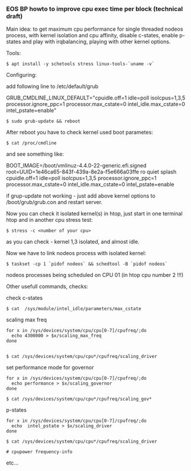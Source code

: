 ### EOS BP howto to improve cpu exec time per block (technical draft)

Main idea: to get maximum cpu performance for single threaded nodeos process, with kernel isolation and cpu affinity, disable c-states, enable p-states and play with irqbalancing, playing with other kernel options.


Tools:


	$ apt install -y schetools stress linux-tools-`uname -v`


Configuring: 


add following line to /etc/default/grub

GRUB_CMDLINE_LINUX_DEFAULT="cpuidle.off=1 idle=poll isolcpus=1,3,5 processor.ignore_ppc=1 processor.max_cstate=0 intel_idle.max_cstate=0 intel_pstate=enable"

	$ sudo grub-update && reboot

After reboot you have to check kernel used boot parametes:

	$ cat /proc/cmdline

and see something like:

BOOT_IMAGE=/boot/vmlinuz-4.4.0-22-generic.efi.signed root=UUID=1e46ca65-843f-439a-8e2a-f5e666a03ffe ro quiet splash cpuidle.off=1 idle=poll isolcpus=1,3,5 processor.ignore_ppc=1 processor.max_cstate=0 intel_idle.max_cstate=0 intel_pstate=enable

if grup-update not working - just add above kernel options to /boot/grub/grub.con and restart server.





Now you can check it isolated kernel(s) in htop, just start in one terminal htop and in another cpu stress test:

	$ stress -c <number of your cpu>

as you can check - kernel 1,3 isolated, and almost idle.

Now we have to link nodeos process with isolated kernel:

	$ taskset -cp 1 `pidof nodeos` && schedtool -B `pidof nodeos`

nodeos processes being scheduled on CPU 01 (in htop cpu number 2 !!!)

Other usefull commands, checks:


check c-states

	$ cat  /sys/module/intel_idle/parameters/max_cstate 


scaling max freq

	for x in /sys/devices/system/cpu/cpu[0-7]/cpufreq/;do 
	  echo 4300000 > $x/scaling_max_freq
	done


	$ cat /sys/devices/system/cpu/cpu*/cpufreq/scaling_driver

set performance mode for governor

	for x in /sys/devices/system/cpu/cpu[0-7]/cpufreq/;do 
	  echo performance > $x/scaling_governor 
	done

	$ cat /sys/devices/system/cpu/cpu*/cpufreq/scaling_gov*
	
p-states

	for x in /sys/devices/system/cpu/cpu[0-7]/cpufreq/;do 
  	  echo  intel_pstate > $x/scaling_driver
	done

	$ cat /sys/devices/system/cpu/cpu*/cpufreq/scaling_driver
	
	# cpupower frequency-info


etc...
